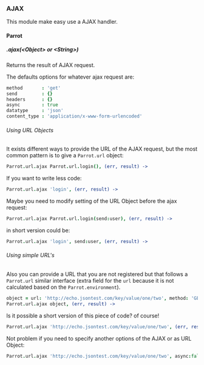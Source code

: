 ### AJAX

This module make easy use a AJAX handler.

#### Parrot

##### .ajax(&lt;Object&gt; or &lt;String&gt;)

Returns the result of AJAX request.

The defaults options for whatever ajax request are:

```coffee
method       : 'get'
send         : {}
headers      : {}
async        : true
datatype     : 'json'
content_type : 'application/x-www-form-urlencoded'
```

###### Using URL Objects

It exists different ways to provide the URL of the AJAX request, but the most common pattern is to give a `Parrot.url` object:

```coffee
Parrot.url.ajax Parrot.url.login(), (err, result) ->
```

If you want to write less code:

```coffee
Parrot.url.ajax 'login', (err, result) ->
```

Maybe you need to modify setting of the URL Object before the ajax request:

```coffee
Parrot.url.ajax Parrot.url.login(send:user), (err, result) ->
```

in short version could be:

```coffee
Parrot.url.ajax 'login', send:user, (err, result) ->
```

###### Using simple URL's

Also you can provide a URL that you are not registered but that follows a `Parrot.url` similar interface (extra field for the `url` because it is not calculated based on the `Parrot.environment`).

```coffee
object = url: 'http://echo.jsontest.com/key/value/one/two', method: 'GET'
Parrot.url.ajax object, (err, result) ->
```

Is it possible a short version of this piece of code? of course!

```coffee
Parrot.url.ajax 'http://echo.jsontest.com/key/value/one/two', (err, result) ->
```

Not problem if you need to specify another options of the AJAX or as URL Object:

```coffee
Parrot.url.ajax 'http://echo.jsontest.com/key/value/one/two', async:false, send:user (err, result) ->
```
